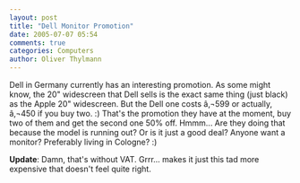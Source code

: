 ```yaml
---
layout: post
title: "Dell Monitor Promotion"
date: 2005-07-07 05:54
comments: true
categories: Computers
author: Oliver Thylmann
---
```




Dell in Germany currently has an interesting promotion. As some might know, the 20&quot; widescreen that Dell sells is the exact same thing (just black) as the Apple 20&quot; widescreen. But the Dell one costs â‚¬599 or actually, â‚¬450 if you buy two. :) That's the promotion they have at the moment, buy two of them and get the second one 50% off. Hmmm... Are they doing that because the model is running out? Or is it just a good deal? Anyone want a monitor? Preferably living in Cologne? :)

**Update**: Damn, that's without VAT. Grrr... makes it just this tad more expensive that doesn't feel quite right.



